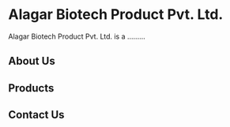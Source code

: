# Alagar Biotech Product Pvt. Ltd.

Alagar Biotech Product Pvt. Ltd. is a .........



## About Us


## Products


## Contact Us

